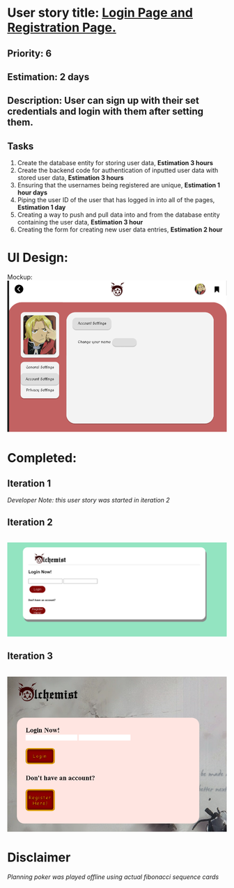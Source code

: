 # User story title: [Login Page and Registration Page.](https://trello.com/c/jQ2l2UMR)

## Priority: 6

## Estimation: 2 days

## Description: User can sign up with their set credentials and login with them after setting them.


## Tasks

1. Create the database entity for storing user data, **Estimation 3 hours**
2. Create the backend code for authentication of inputted user data with stored user data, **Estimation 3 hours**
3. Ensuring that the usernames being registered are unique, **Estimation 1 hour days**
4. Piping the user ID of the user that has logged in into all of the pages, **Estimation 1 day**
5. Creating a way to push and pull data into and from the database entity containing the user data, **Estimation 3 hour**
6. Creating the form for creating new user data entries, **Estimation 2 hour**

# UI Design:
Mockup: 
<br><img src="../user_stories/user_stories_images/us4/Mockup.png">

# Completed:

## Iteration 1
*Developer Note: this user story was started in iteration 2*

## Iteration 2
<br><img src="../user_stories/user_stories_images/us4/it2.png">

## Iteration 3
<br><img src="../user_stories/user_stories_images/us4/it3.png">

# Disclaimer
<i> Planning poker was played offline using actual fibonacci sequence cards </i>